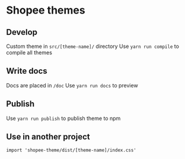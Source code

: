 # Shopee themes

## Develop
Custom theme in `src/[theme-name]/` directory
Use `yarn run compile` to compile all themes

## Write docs
Docs are placed in `/doc`
Use `yarn run docs` to preview

## Publish
Use `yarn run publish` to publish theme to npm

## Use in another project
`import 'shopee-theme/dist/[theme-name]/index.css'`
